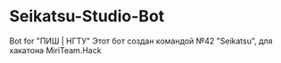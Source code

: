 # Seikatsu-Studio-Bot
Bot for "ПИШ | НГТУ"
Этот бот создан командой №42 "Seikatsu", для хакатона MiriTeam.Hack
